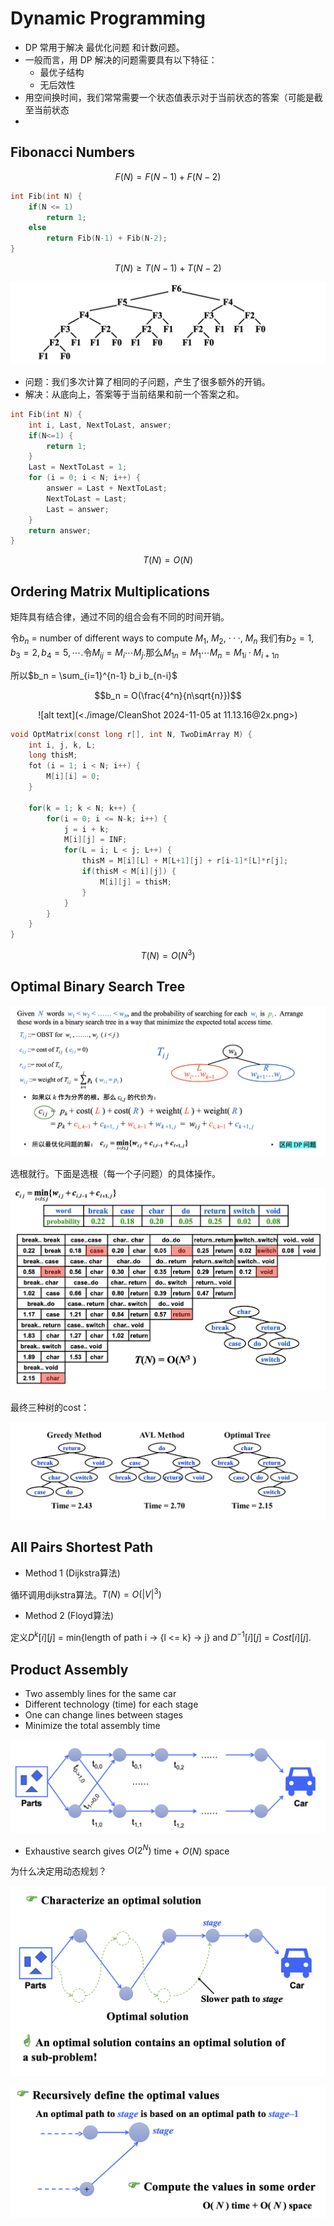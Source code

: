 # Dynamic Programming

- DP 常用于解决 最优化问题 和计数问题。
- 一般而言，用 DP 解决的问题需要具有以下特征：
    - 最优子结构
    - 无后效性
- 用空间换时间，我们常常需要一个状态值表示对于当前状态的答案（可能是截至当前状态
- 
## Fibonacci Numbers

$$F(N) = F(N-1) + F(N-2)$$

```c
int Fib(int N) {
    if(N <= 1)
        return 1;
    else
        return Fib(N-1) + Fib(N-2);
}
```


$$ T(N) \geq T(N-1) + T(N-2) $$

![alt text](<./image/CleanShot 2024-11-05 at 10.41.48@2x.png>)

- 问题：我们多次计算了相同的子问题，产生了很多额外的开销。
- 解决：从底向上，答案等于当前结果和前一个答案之和。

```c
int Fib(int N) {
    int i, Last, NextToLast, answer;
    if(N<=1) {
        return 1;
    }
    Last = NextToLast = 1;
    for (i = 0; i < N; i++) {
        answer = Last + NextToLast;
        NextToLast = Last;
        Last = answer;
    }
    return answer;
}
```
$$ T(N) = O(N) $$

## Ordering Matrix Multiplications
矩阵具有结合律，通过不同的组合会有不同的时间开销。

令$b_n$ = number of different ways to compute $M_1$, $M_2$, $···$, $M_n$ 我们有$b_2 = 1, b_3 = 2, b_4 = 5, \cdots$.令$M_{ij} = M_i \cdots M_j$.那么$M_{1n} = M_1 \cdots M_n = M_{1i} \cdot M_{i+1 n}$

所以$b_n = \sum_{i=1}^{n-1} b_i b_{n-i}$

$$b_n = O(\frac{4^n}{n\sqrt{n}})$$

<center>
![alt text](<./image/CleanShot 2024-11-05 at 11.13.16@2x.png>)
</center>

```c
void OptMatrix(const long r[], int N, TwoDimArray M) {
    int i, j, k, L;
    long thisM;
    fot (i = 1; i < N; i++) {
        M[i][i] = 0;
    }

    for(k = 1; k < N; k++) {
        for(i = 0; i <= N-k; i++) {
            j = i + k;
            M[i][j] = INF;
            for(L = i; L < j; L++) {
                thisM = M[i][L] + M[L+1][j] + r[i-1]*[L]*r[j];
                if(thisM < M[i][j]) {
                    M[i][j] = thisM;
                }
            }
        }
    }
}
```

$$ T(N) = O(N^3) $$

## Optimal Binary Search Tree

![alt text](<./image/CleanShot 2024-11-05 at 12.00.33@2x.png>)

选根就行。下面是选根（每一个子问题）的具体操作。

![alt text](<./image/CleanShot 2024-11-05 at 12.01.13@2x.png>)

最终三种树的cost：  
<center>

![alt text](<./image/CleanShot 2024-11-05 at 12.02.30@2x.png>)

</center>

## All Pairs Shortest Path
- Method 1 (Dijkstra算法)

循环调用dijkstra算法。$T(N) = O(|V|^3)$

- Method 2 (Floyd算法)

定义$D^k[i][j]$ = min{length of path i -> {l <= k} -> j} and $D^{-1}[i][j]$ = $Cost[i][j]$.

## Product Assembly


- Two assembly lines for the same car
- Different technology (time) for each stage
- One can change lines between stages
- Minimize the total assembly time

<center>

![alt text](<./image/CleanShot 2024-11-05 at 12.08.18@2x.png>)

</center>


- Exhaustive search gives $O( 2^N )$ time + $O( N )$ space

为什么决定用动态规划？

<center>

![alt text](<./image/CleanShot 2024-11-05 at 12.11.03@2x.png>)

![alt text](<./image/CleanShot 2024-11-05 at 12.15.12@2x.png>)

</center>
